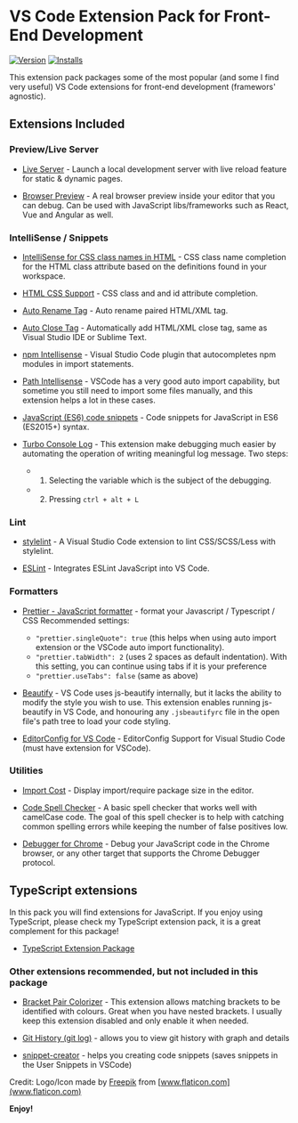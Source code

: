 # VS Code Extension Pack for Front-End Development

[![Version](https://vsmarketplacebadge.apphb.com/version/oficialwebbee.frontend-extension-pack.svg)](https://marketplace.visualstudio.com/items?itemName=oficialwebbee.frontend-extension-pack)
[![Installs](https://vsmarketplacebadge.apphb.com/installs/oficialwebbee.frontend-extension-pack.svg)](https://marketplace.visualstudio.com/items?itemName=oficialwebbee.frontend-extension-pack)

This extension pack packages some of the most popular (and some I find very useful) VS Code extensions for front-end development (framewors' agnostic).

## Extensions Included

### Preview/Live Server

* [Live Server](https://marketplace.visualstudio.com/items?itemName=ritwickdey.LiveServer) - Launch a local development server with live reload feature for static & dynamic pages.

* [Browser Preview](https://marketplace.visualstudio.com/items?itemName=auchenberg.vscode-browser-preview) - A real browser preview inside your editor that you can debug. Can be used with JavaScript libs/frameworks such as React, Vue and Angular as well.

### IntelliSense / Snippets

* [IntelliSense for CSS class names in HTML](https://marketplace.visualstudio.com/items?itemName=Zignd.html-css-class-completion) - CSS class name completion for the HTML class attribute based on the definitions found in your workspace.

* [HTML CSS Support](https://marketplace.visualstudio.com/items?itemName=ecmel.vscode-html-css) - CSS class and and id attribute completion.

* [Auto Rename Tag](https://marketplace.visualstudio.com/items?itemName=formulahendry.auto-rename-tag) - Auto rename paired HTML/XML tag.

* [Auto Close Tag](https://marketplace.visualstudio.com/items?itemName=formulahendry.auto-close-tag) - Automatically add HTML/XML close tag, same as Visual Studio IDE or Sublime Text.

* [npm Intellisense](https://marketplace.visualstudio.com/items?itemName=christian-kohler.npm-intellisense) - Visual Studio Code plugin that autocompletes npm modules in import statements.

* [Path Intellisense](https://marketplace.visualstudio.com/items?itemName=christian-kohler.path-intellisense) - VSCode has a very good auto import capability, but sometime you still need to import some files manually, and this extension helps a lot in these cases.

* [JavaScript (ES6) code snippets](https://marketplace.visualstudio.com/items?itemName=xabikos.JavaScriptSnippets) - Code snippets for JavaScript in ES6 (ES2015+) syntax.

* [Turbo Console Log](https://marketplace.visualstudio.com/items?itemName=ChakrounAnas.turbo-console-log) - This extension make debugging much easier by automating the operation of writing meaningful log message. Two steps: 
  - 1) Selecting the variable which is the subject of the debugging. 
  - 2) Pressing `ctrl + alt + L`

### Lint

* [stylelint](https://marketplace.visualstudio.com/items?itemName=shinnn.stylelint) - A Visual Studio Code extension to lint CSS/SCSS/Less with stylelint.

* [ESLint](https://marketplace.visualstudio.com/items?itemName=dbaeumer.vscode-eslint) - Integrates ESLint JavaScript into VS Code.

### Formatters

* [Prettier - JavaScript formatter](https://marketplace.visualstudio.com/items?itemName=esbenp.prettier-vscode) - format your Javascript / Typescript / CSS Recommended settings:
  - `"prettier.singleQuote": true` (this helps when using auto import extension or the VSCode auto import functionality).
  - `"prettier.tabWidth": 2` (uses 2 spaces as default indentation). With this setting, you can continue using tabs if it is your preference
  - `"prettier.useTabs": false` (same as above)

* [Beautify](https://marketplace.visualstudio.com/items?itemName=HookyQR.beautify) - VS Code uses js-beautify internally, but it lacks the ability to modify the style you wish to use. This extension enables running js-beautify in VS Code, and honouring any `.jsbeautifyrc` file in the open file's path tree to load your code styling.  

* [EditorConfig for VS Code](https://marketplace.visualstudio.com/items?itemName=EditorConfig.EditorConfig) - EditorConfig Support for Visual Studio Code (must have extension for VSCode).

### Utilities

* [Import Cost](https://marketplace.visualstudio.com/items?itemName=wix.vscode-import-cost) - Display import/require package size in the editor.

* [Code Spell Checker](https://marketplace.visualstudio.com/items?itemName=streetsidesoftware.code-spell-checker) - A basic spell checker that works well with camelCase code. The goal of this spell checker is to help with catching common spelling errors while keeping the number of false positives low.

* [Debugger for Chrome](https://marketplace.visualstudio.com/items?itemName=msjsdiag.debugger-for-chrome) - Debug your JavaScript code in the Chrome browser, or any other target that supports the Chrome Debugger protocol.

## TypeScript extensions

In this pack you will find extensions for JavaScript. If you enjoy using TypeScript, please check my TypeScript extension pack, it is a great complement for this package!
* [TypeScript Extension Package](https://marketplace.visualstudio.com/items?itemName=oficialwebbee.ts-extension-pack)

### Other extensions recommended, but not included in this package

* [Bracket Pair Colorizer](https://marketplace.visualstudio.com/items?itemName=CoenraadS.bracket-pair-colorizer) - This extension allows matching brackets to be identified with colours. Great when you have nested brackets. I usually keep this extension disabled and only enable it when needed.

* [Git History (git log)](https://marketplace.visualstudio.com/items?itemName=donjayamanne.githistory) - allows you to view git history with graph and details

* [snippet-creator](https://marketplace.visualstudio.com/items?itemName=nikitaKunevich.snippet-creator) - helps you creating code snippets (saves snippets in the User Snippets in VSCode)

Credit: Logo/Icon made by [Freepik](https://www.freepik.com/) from [www.flaticon.com](www.flaticon.com)

**Enjoy!**
